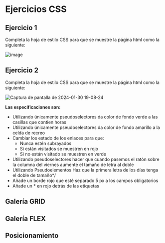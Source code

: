 # Ejercicios CSS
## Ejercicio 1
Completa la hoja de estilo CSS para que se muestre la página html como la siguiente:

![image](https://github.com/profeMelola/LM-08-2023-24/assets/91023374/44d26416-cda9-4d4c-9f6e-1b59698fde12)

## Ejercicio 2
Completa la hoja de estilo CSS para que se muestre la página html como la siguiente:

![Captura de pantalla de 2024-01-30 19-08-24](https://github.com/profeMelola/LM-08-2023-24/assets/91023374/23294129-b202-43ff-b54b-ba1559e269ce)

**Las especificaciones son:**
- Utilizando únicamente pseudoselectores da color de fondo verde a las casillas que contien horas
- Utilizando únicamente pseudoselectores da color de fondo amarillo a la celda de recreo
- Cambiar los estado de los enlaces para que:
  - Nunca estén subrayados
  - Si están visitados se muestren en rojo
  - Si no están visitado se muestren en verde
- Utilizando pseudoselectores hacer que cuando pasemos el ratón sobre la columna del viernes aumente el tamaño de letra al doble
- Utilizando Pseudoelementos Haz que la primera letra de los días tenga el doble de tamaño*/
- Añade un borde rojo que esté separado 5 px a los campos obligatorios
- Añade un * en rojo detrás de las etiquetas

## Galería GRID

## Galería FLEX

## Posicionamiento